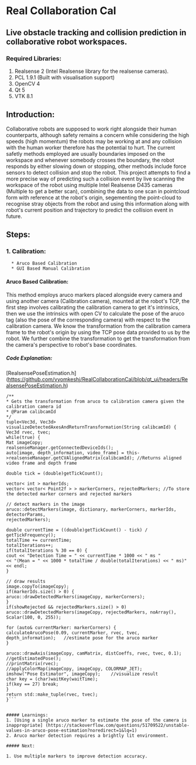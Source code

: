 # Real Collaboration Cal
## Live obstacle tracking and collision prediction in collaborative robot workspaces.


### Required Libraries:
1. Realsense 2 (Intel Realsense library for the realsense cameras).
2. PCL 1.9.1 (Built with visualisation support)
3. OpenCV 4
4. Qt 5
5. VTK 8.1

## Introduction:
Collaborative robots are supposed to work right alongside their human counterparts, although safety remains
a concern while considering the high speeds (high momentum) the robots may be working at and any collision with the
human worker therefore has the potential to hurt. The current safetly methods employed are usually boundaries imposed
on the workspace and whenever somebody crosses the boundary, the robot responds by either slowing down or stopping, other
methods include force sensors to detect collision and stop the robot.
This project attempts to find a more precise way of predicting such a collision event by live scanning the workspace
of the robot using multiple Intel Realsense D435 cameras (Multiple to get a better scan), combining the data to one scan
in pointcloud form with reference at the robot's origin, segementing the point-cloud to recognise stray objects from the
robot and using this information along with robot's current position and trajectory to predict the collision event in future.



## Steps:

### 1. Calibration:
      * Aruco Based Calibration
      * GUI Based Manual Calibration

#### Aruco Based Calibration:

This method employs aruco markers placed alongside every camera and using another camera (Calibration camera), mounted
at the robot's TCP, the first step involves calibrating the calibration camera to get it's intrinsics, then we use the
intrinsics with open CV to calculate the pose of the aruco tag (also the pose of the corresponding camera) with respect
to the calibration camera. We know the transformation from the calibration camera frame to the robot's origin by using
the TCP pose data provided to us by the robot. We further combine the transformation to get the transformation from the
camera's perspective to robot's base coordinates.

##### Code Explanation:
[RealsensePoseEstimation.h] (https://github.com/vyomkeshj/RealCollaborationCal/blob/qt_ui/headers/RealsensePoseEstimation.h)

```
/**
* Gets the transformation from aruco to calibration camera given the calibration camera id
* @Param calibcamId
*/
tuple<Vec3d, Vec3d> visualizeDetectedAxesAndReturnTransformation(String calibcamId) {
Vec3d rvec, tvec;
while(true) {
Mat imageCopy;
realsenseManager.getConnectedDeviceIds();
auto[image, depth_information, video_frame] = this->realsenseManager.getCVAlignedMatrix(calibcamId); //Returns aligned video frame and depth frame

double tick = (double)getTickCount();

vector< int > markerIds;
vector< vector< Point2f > > markerCorners, rejectedMarkers; //To store the detected marker corners and rejected markers

// detect markers in the image
aruco::detectMarkers(image, dictionary, markerCorners, markerIds, detectorParams,
rejectedMarkers);

double currentTime = ((double)getTickCount() - tick) / getTickFrequency();
totalTime += currentTime;
totalIterations++;
if(totalIterations % 30 == 0) {
cout << "Detection Time = " << currentTime * 1000 << " ms "
<< "(Mean = " << 1000 * totalTime / double(totalIterations) << " ms)" << endl;
}

// draw results
image.copyTo(imageCopy);
if(markerIds.size() > 0) {
aruco::drawDetectedMarkers(imageCopy, markerCorners);
}
if(showRejected && rejectedMarkers.size() > 0)
aruco::drawDetectedMarkers(imageCopy, rejectedMarkers, noArray(), Scalar(100, 0, 255));

for (auto& currentMarker: markerCorners) {
calculateArucoPose(0.09, currentMarker, rvec, tvec, depth_information);   //estimate pose for the aruco marker
}

aruco::drawAxis(imageCopy, camMatrix, distCoeffs, rvec, tvec, 0.1);
//getEstimatedPose();
//printMatrix(rvec);
//applyColorMap(imageCopy, imageCopy, COLORMAP_JET);
imshow("Pose Estimator", imageCopy);    //visualize result
char key = (char)waitKey(waitTime);
if(key == 27) break;
}
return std::make_tuple(rvec, tvec);
}```


##### Learnings:
1. [Using a single aruco marker to estimate the pose of the camera is inappropriate] (https://stackoverflow.com/questions/51709522/unstable-values-in-aruco-pose-estimation?noredirect=1&lq=1)
2. Aruco marker detection requires a brightly lit environment.

##### Next:

1. Use multiple markers to improve detection accuracy.